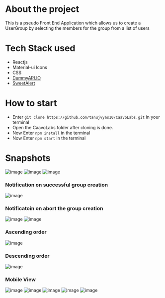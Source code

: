 # About the project
This is a pseudo Front End Application which allows us to create a UserGroup by selecting the members for the group from a list of users


# Tech Stack used

* Reactjs
* Material-ui Icons
* CSS
* [DummyAPI.IO](https://dummyapi.io/)
* [SweetAlert](https://sweetalert.js.org/guides/)

# How to start
* Enter ```git clone https://github.com/tanujvyas10/CaavoLabs.git``` in your terminal
* Open the CaavoLabs folder after cloning is done.
* Now Enter ```npm install``` in the terminal
* Now Enter ```npm start``` in the terminal

# Snapshots

![image](https://user-images.githubusercontent.com/48439116/102009401-2f50a800-3d5d-11eb-9b5f-554b2b18d562.png)
![image](https://user-images.githubusercontent.com/48439116/102009416-468f9580-3d5d-11eb-8c9a-673e51b521b6.png)
![image](https://user-images.githubusercontent.com/48439116/102009427-5b6c2900-3d5d-11eb-8fd2-1b8d6e369553.png)
### Notification on successful group creation
![image](https://user-images.githubusercontent.com/48439116/102009488-be5dc000-3d5d-11eb-8432-0ce00f065923.png)
### Notificatoin on abort the group creation
![image](https://user-images.githubusercontent.com/48439116/102009509-d5041700-3d5d-11eb-83e3-f23203c3042b.png)
![image](https://user-images.githubusercontent.com/48439116/102009535-07ae0f80-3d5e-11eb-89b1-5d8895532820.png)

### Ascending order
![image](https://user-images.githubusercontent.com/48439116/102009576-59569a00-3d5e-11eb-93f2-5eecf8ef8f66.png)

### Descending order
![image](https://user-images.githubusercontent.com/48439116/102009586-67a4b600-3d5e-11eb-8380-e8e828ad6e9c.png)


### Mobile View
![image](https://user-images.githubusercontent.com/48439116/102009447-7dfe4200-3d5d-11eb-8c5c-05dc7bd812aa.png)
![image](https://user-images.githubusercontent.com/48439116/102009461-92dad580-3d5d-11eb-802f-74a46fdbc87c.png)
![image](https://user-images.githubusercontent.com/48439116/102009474-9f5f2e00-3d5d-11eb-9e4f-e827e0c5754e.png)
![image](https://user-images.githubusercontent.com/48439116/102009550-23b1b100-3d5e-11eb-9e49-056ba8a958d0.png)
![image](https://user-images.githubusercontent.com/48439116/102009522-ed743180-3d5d-11eb-9795-b04cd18c125c.png)

